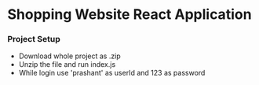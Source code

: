 # Shopping Website React Application

### Project Setup

  - Download whole project as .zip
  - Unzip the file and run index.js
  - While login use 'prashant' as userId and 123 as password
